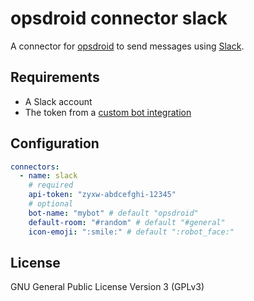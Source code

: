 # opsdroid connector slack

A connector for [opsdroid](https://github.com/opsdroid/opsdroid) to send messages using [Slack](https://slack.com/).

## Requirements

 * A Slack account
 * The token from a [custom bot integration](https://my.slack.com/apps/A0F7YS25R-bots)

## Configuration

```yaml
connectors:
  - name: slack
    # required
    api-token: "zyxw-abdcefghi-12345"
    # optional
    bot-name: "mybot" # default "opsdroid"
    default-room: "#random" # default "#general"
    icon-emoji: ":smile:" # default ":robot_face:"
```

## License

GNU General Public License Version 3 (GPLv3)
